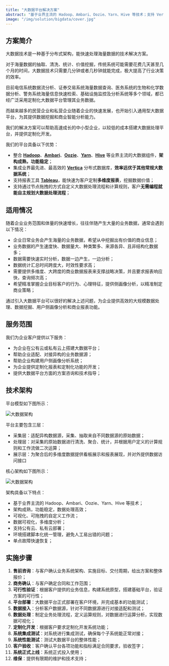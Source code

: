 ```yaml
---
title: "大数据平台解决方案"
abstract: "基于业界主流的 Hadoop、Ambari、Oozie、Yarn、Hive 等技术；支持 Vertica 数据库，效率远优于常规系统；通过 Tableau 支持多维度商业报表；可视化、可拖拽的自定义工作流；支持公有云、私有云部署；单点故障快速恢复"
image: "/img/solution/bigdata/cover.jpg"
---
```

## 方案简介
大数据技术是一种基于分布式架构，能快速处理海量数据的技术解决方案。

对于海量数据的抽取、清洗、统计、价值挖掘，传统系统可能需要花费几天甚至几个月的时间，大数据技术只需要几分钟或者几秒钟就能完成，极大提高了行业决策的效率。

目前电信系统数据流分析、证券交易系统海量数据查询、医务系统的生物和化学数据分析、警务系统海量信息快速检索、基础设施监控及分析系统等多个领域，都已经广泛采用定制化大数据平台管理其业务数据。

而越来越多的民营企业和私营企业随着企业的快速发展，也开始引入通用型大数据平台，为其提供数据挖掘和商业智能分析能力。

我们的解决方案可以帮助高速成长的中小型企业，以较低的成本搭建大数据处理平台，并提供定制化开发。

我们的平台具备以下优势：

- 整合 [**Hadoop**](http://hadoop.apache.org/)、[**Ambari**](http://ambari.apache.org/)、[**Oozie**](http://oozie.apache.org/)、[**Yarn**](https://yarnpkg.com/en/)、[**Hive**](http://hive.apache.org/) 等业界主流的大数据组件，**架构成熟，功能稳定**；
- 集成业界最先进、最高效的 [**Vertica**](https://www.vertica.com/) 分布式数据库，**效率远优于其他常规大数据系统**；
- 支持报表工具 [**Tableau**](https://www.tableau.com)，能快速为客户定制**多维度报表**，挖掘数据价值；
- 支持通过节点拖拽的方式自定义大数据处理流程和计算规则，客户**无需编程就能自主规划大数据处理流程**；

## 适用情况
随着企业业务范围和体量的快速增长，往往伴随产生大量的业务数据，通常会遇到以下情况：

- 企业日常业务会产生海量的业务数据，希望从中挖掘出有价值的商业信息；
- 业务数据的产生速度快、数据量大、种类繁多、来源各异、且非结构化数据多；
- 数据需要快速实时分析，数据一边产生，一边分析；
- 数据统计汇总时间跨度大，时效性要求高；
- 需要提供多维度、大跨度的商业数据报表来支撑战略决策，并且要求报表响应快，查询频次高；
- 希望精准掌握企业目标客户的行为、心理特征，提供侧画像分析，以精准制定商业策略；

通过引入大数据平台可以很好的解决上述问题，为企业提供高效的大规模数据处理、数据挖掘、用户侧画像分析和商业报表功能。

## 服务范围
我们为企业客户提供以下服务：

- 为企业在公有云或私有云上搭建大数据平台；
- 帮助企业适配、对接异构的业务数据源；
- 帮助企业构建用户侧画像分析系统；
- 为企业提供定制化报表和定制化功能的开发；
- 提供大数据平台方面的方案咨询和技术指导；

## 技术架构

平台模型如下图所示：

![大数据架构](/img/solution/bigdata/architecture1.png "Big Data")

平台主要包含三层：

- 采集层：适配异构数据源，采集、抽取来自不同数据源的原始数据；
- 处理层：对采集的原始数据进行清洗、聚合、统计，并根据用户定义的计算规则和工作流做二次运算；
- 展示层：为聚合后的多维度数据提供看板展示和报表展现，并对外提供数据访问接口

核心架构如下图所示：

![大数据架构](/img/solution/bigdata/architecture2.png "Big Data")

架构具备以下特点：

- 基于业界主流的 Hadoop、Ambari、Oozie、Yarn、Hive 等技术；
- 架构成熟，功能稳定，数据处理高效；
- 可视化、可拖拽的自定义工作流；
- 数据可视化，多维度分析；
- 支持公有云、私有云部署；
- 环境搭建脚本化统一管理，避免人工易出错的问题；
- 单点故障快速恢复；

## 实施步骤
1. **售前咨询**：与客户确认业务系统架构、实施目标、交付周期，给出方案和整体报价；
2. **商务确认**：与客户确定合同和工作范围；
3. **可行性验证**：根据客户提供的业务信息，构建系统原型，搭建基础平台，验证方案的可行性；
4. **平台部署**：大数据平台正式部署在客户环境，并完成基本的功能测试；
5. **数据接入**：分析客户数据源，针对不同数据源进行对接适配和测试；
6. **数据处理**：制定业务处理流程，定义运算规则，对数据进行运算分析，实现数据可视化；
7. **定制化开发**：根据客户要求定制化开发系统功能；
8. **系统集成测试**：对系统进行集成测试，确保每个子系统能正常对接；
9. **系统性能测试**：测试大数据平台的整体性能；
10. **客户验收**：客户确认平台各项功能和指标满足合同要求，验收签字；
11. **系统正式上线**：系统正式投入使用；
12. **维保**：提供有限期的维护和技术支持；
